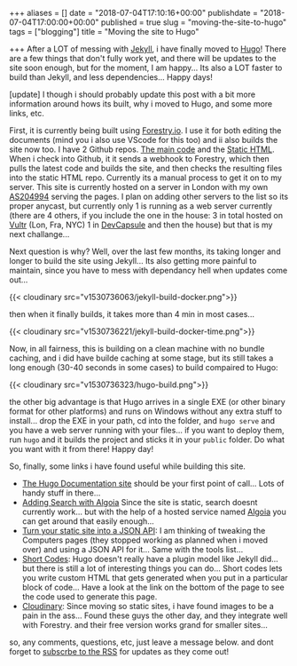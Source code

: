 +++
aliases = []
date = "2018-07-04T17:10:16+00:00"
publishdate = "2018-07-04T17:00:00+00:00"
published = true
slug = "moving-the-site-to-hugo"
tags = ["blogging"]
title = "Moving the site to Hugo"

+++
After a LOT of messing with [Jekyll](https://jekyllrb.com/), i have finally moved to [Hugo](https://gohugo.io/)! There are a few things that don't fully work yet, and there will be updates to the site soon enough, but for the moment, I am happy... Its also a LOT faster to build than Jekyll, and less dependencies... Happy days!

[update] I though i should probably update this post with a bit more information around hows its built, why i moved to Hugo, and some more links, etc. 

First, it is currently being built using [Forestry.io](http://www.forestry.io). I use it for both editing the documents (mind you i also use VScode for this too) and ii also builds the site now too. I have 2 Github repos. [The main code](https://github.com/tiernano/www.tiernanotoole.ie_hugo) and the [Static HTML](https://github.com/tiernano/www.tiernanotoole.ie_hugo_static). When i check into Github, it it sends a webhook to Forestry, which then pulls the latest code and builds the site, and then checks the resulting files into the static HTML repo. Currently its a manual process to get it on to my server. This site is currently hosted on a server in London with my own [AS204994](https://www.tiernanotoole.ie/2018/04/01/as204994-own-ip-space-and-anycast.html) serving the pages. I plan on adding other servers to the list so its proper anycast, but currently only 1 is running as a web server currently (there are 4 others, if you include the one in the house: 3 in total hosted on [Vultr](https://www.vultr.com/?ref=6925432) (Lon, Fra, NYC) 1 in [DevCapsule](http://www.devcapsule.com) and then the house) but that is my next challange...

Next question is why? Well, over the last few months, its taking longer and longer to build the site using Jekyll... Its also getting more painful to maintain, since you have to mess with dependancy hell when updates come out... 

{{< cloudinary src="v1530736063/jekyll-build-docker.png">}}

then when it finally builds, it takes more than 4 min in most cases...

{{< cloudinary src="v1530736221/jekyll-build-docker-time.png">}}

Now, in all fairness, this is building on a clean machine with no bundle caching, and i did have builde caching at some stage, but its still takes a long enough (30-40 seconds in some cases) to build compaired to Hugo:

{{< cloudinary src="v1530736323/hugo-build.png">}}

the other big advantage is that Hugo arrives in a single EXE (or other binary format for other platforms) and runs on Windows without any extra stuff to install... drop the EXE in your path, cd into the folder, and `hugo serve` and you have a web server running with your files... if you want to deploy them, run `hugo` and it builds the project and sticks it in your `public` folder. Do what you want with it from there! Happy day! 

So, finally, some links i have found useful while building this site. 

* [The Hugo Documentation site](https://gohugo.io/documentation/) should be your first point of call... Lots of handy stuff in there...
* [Adding Search with Algoia](https://forestry.io/blog/search-with-algolia-in-hugo/) Since the site is static, search doesnt currently work... but with the help of a hosted service named [Algoia](https://algolia.com/) you can get around that easily enough...
* [Turn your static site into a JSON API](https://forestry.io/blog/build-a-json-api-with-hugo/): I am thinking of tweaking the Computers pages (they stopped working as planned when i moved over) and using a JSON API for it... Same with the tools list... 
* [Short Codes](https://gohugo.io/content-management/shortcodes/): Hugo doesn't really have a plugin model like Jekyll did... but there is still a lot of interesting things you can do... Short codes lets you write custom HTML that gets generated when you put in a particular block of code... Have a look at the link on the bottom of the page to see the code used to generate this page. 
* [Cloudinary](https://cloudinary.com/invites/lpov9zyyucivvxsnalc5/odc5hvptjxifri3jusn9): Since moving so static sites, i have found images to be a pain in the ass... Found these guys the other day, and they integrate well with Forestry. and their free version works grand for smaller sites... 

so, any comments, questions, etc, just leave a message below. and dont forget to [subscrbe to the RSS](http://feeds.feedburner.com/tiernanotoole) for updates as they come out! 
